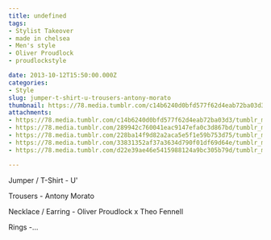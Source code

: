 ```yaml
---
title: undefined
tags:
- Stylist Takeover
- made in chelsea
- Men's style
- Oliver Proudlock
- proudlockstyle

date: 2013-10-12T15:50:00.000Z
categories:
- Style
slug: jumper-t-shirt-u-trousers-antony-morato
thumbnail: https://78.media.tumblr.com/c14b6240d0bfd577f62d4eab72ba03d3/tumblr_muh19uO89z1rhrm24o1_540.jpg
attachments:
- https://78.media.tumblr.com/c14b6240d0bfd577f62d4eab72ba03d3/tumblr_muh19uO89z1rhrm24o1_1280.jpg
- https://78.media.tumblr.com/289942c760041eac9147efa0c3d867bd/tumblr_muh19uO89z1rhrm24o3_1280.jpg
- https://78.media.tumblr.com/228ba14f9d82a2aca5e5f1e59b753d75/tumblr_muh19uO89z1rhrm24o5_1280.jpg
- https://78.media.tumblr.com/33831352af37a3634d790f01df69d64e/tumblr_muh19uO89z1rhrm24o6_1280.jpg
- https://78.media.tumblr.com/d22e39ae46e5415988124a9bc305b79d/tumblr_muh19uO89z1rhrm24o2_1280.jpg

---
```


Jumper / T-Shirt - U' 

  Trousers - Antony Morato 

  Necklace / Earring - Oliver Proudlock x Theo Fennell 

  Rings -...
